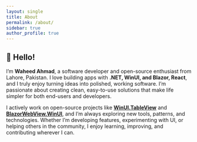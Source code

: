 ```yaml
---
layout: single
title: About
permalink: /about/
sidebar: true
author_profile: true
---
```


## 👋 Hello!

I’m **Waheed Ahmad**, a software developer and open-source enthusiast from Lahore, Pakistan. I love building apps with **.NET, WinUI, and Blazor, React**, and I truly enjoy turning ideas into polished, working software. I’m passionate about creating clean, easy-to-use solutions that make life simpler for both end-users and developers.

I actively work on open-source projects like [**WinUI.TableView**](https://github.com/w-ahmad/WinUI.TableView) and [**BlazorWebView.WinUI**](https://github.com/w-ahmad/BlazorWebView.WinUI), and I’m always exploring new tools, patterns, and technologies. Whether I’m developing features, experimenting with UI, or helping others in the community, I enjoy learning, improving, and contributing wherever I can.